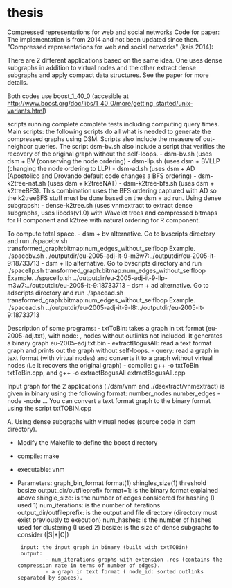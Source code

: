 # thesis
Compressed representations for web and social networks
Code for paper: The implementation is from 2014 and not been updated since then.
"Compressed representations for web and social networks" (kais 2014):

There are 2 different applications based on the same idea. One uses dense subgraphs in addition to virtual nodes and the other
extract dense subgraphs and apply compact data structures. See the paper for more details.

Both codes use boost_1_40_0 (accesible at http://www.boost.org/doc/libs/1_40_0/more/getting_started/unix-variants.html)

scripts running complete complete tests including computing query times.
        Main  scripts: the following scripts do all what is needed to generate the compressed graphs using
        DSM. Scripts also include the measure of out-neighbor queries. The script dsm-bv.sh also include
        a script that verifies the recovery of the original graph without the self-loops.
                - dsm-bv.sh (uses dsm + BV (conserving the node ordering)
                - dsm-llp.sh (uses dsm + BVLLP (changing the node ordering to LLP)
                - dsm-ad.sh (uses dsm + AD (Apostolico and Drovando default code changes a BFS ordering)
                - dsm-k2tree-nat.sh (uses dsm + k2treeNAT)
                - dsm-k2tree-bfs.sh (uses dsm + k2treeBFS). This combination uses the BFS ordering captured
                        with AD so the k2treeBFS stuff must be done based on the dsm + ad run.
        Using dense subgrapsh:
                - dense-k2tree.sh (uses vnmextract to extract dense subgraphs, uses libcds(v1.0) with Wavelet trees and compressed bitmaps for H component and k2tree with natural ordering for R component.

To compute total space.
        - dsm + bv alternative. Go to bvscripts directory and run ./spacebv.sh transformed_graph:bitmap:num_edges_without_selfloop
                Example. ./spacebv.sh ../outputdir/eu-2005-adj-it-9-m3w7:../outputdir/eu-2005-it-9:18733713
        - dsm + llp alternative. Go to bvscripts directory and run ./spacellp.sh transformed_graph:bitmap:num_edges_without_selfloop
                Example. ./spacellp.sh ../outputdir/eu-2005-adj-it-9-llp-m3w7:../outputdir/eu-2005-it-9:18733713
        - dsm + ad alternative. Go to adscripts directory and run ./spacead.sh transformed_graph:bitmap:num_edges_without_selfloop
                Example. ./spacead.sh ../outputdir/eu-2005-adj-it-9-l8:../outputdir/eu-2005-it-9:18733713

Description of some programs:
        - txtToBin: takes a graph in txt format (eu-2005-adj.txt), with node: <ordered outlinks separated by spaces>,
                nodes without outlinks not included. It generates a binary graph eu-2005-adj.txt.bin
        - extractBogusAll: read a text format graph and prints out the graph without self-loops.
        - query: read a graph in text format (with virtual nodes) and converts it to a graph without virtual nodes (i.e
                        it recovers the original graph)
        - compile: g++ -o txtToBin txtToBin.cpp, and g++ -o extractBogusAll extractBogusAll.cpp

Input graph for the 2 applications (./dsm/vnm and ./dsextract/vnmextract) is given in binary using the following format:
number_nodes number_edges -node <sorted outlinks> -node <sorted outlinks> ...
You can convert a text format graph to the binary format using the script txtTOBIN.cpp

A. Using dense subgraphs with virtual nodes (source code in dsm directory).
 - Modify the Makefile to define the boost directory
 - compile: make
 - executable: vnm
 - Parameters: graph_bin_format format(1) shingles_size(1) threshold bcsize output_dir/outfileprefix
        format=1: is the binary format explained above
        shingle_size: is the number of edges considered for hashing (I used 1)
        num_iterations: is the number of iterations
        output_dir/outfileprefix: is the output and file directory (directory must exist previously to execution)
        num_hashes: is the number of hashes used for clustering (I used 2)
        bcsize: is the size of dense subgraphs to consider (|S|*|C|)

        input: the input graph in binary (built with txtTOBin)
        output:
                - num_iterations graphs with extension .res (contains the compression rate in terms of number of edges).
                - a graph in text format ( node_id: sorted outlinks separated by spaces).
